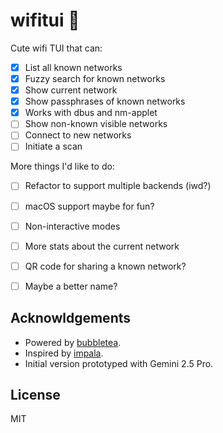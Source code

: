 # wifitui 🫣

Cute wifi TUI that can:
- [x] List all known networks
- [x] Fuzzy search for known networks
- [x] Show current network
- [x] Show passphrases of known networks
- [x] Works with dbus and nm-applet
- [ ] Show non-known visible networks
- [ ] Connect to new networks
- [ ] Initiate a scan

More things I'd like to do:
- [ ] Refactor to support multiple backends (iwd?)
- [ ] macOS support maybe for fun?
- [ ] Non-interactive modes
- [ ] More stats about the current network
- [ ] QR code for sharing a known network?
- [ ] Maybe a better name?


## Acknowldgements

- Powered by [bubbletea](https://github.com/charmbracelet/bubbletea).
- Inspired by [impala](https://github.com/pythops/impala).
- Initial version prototyped with Gemini 2.5 Pro.

## License

MIT
